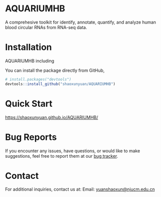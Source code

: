 # AQUARIUMHB

A comprehesive toolkit for identify, annotate, quantify, and analyze human blood circular RNAs from RNA-seq data.

# Installation

AQUARIUMHB including 

You can install the package directly from GitHub,

```r
# install.packages("devtools")
devtools::install_github("shaoxunyuan/AQUARIUMHB")
```

# Quick Start

https://shaoxunyuan.github.io/AQUARIUMHB/



# Bug Reports

If you encounter any issues, have questions, or would like to make suggestions, 
feel free to report them at our [bug tracker](
https://github.com/shaoxunyuan/AQUARIUMHB/issues).

# Contact

For additional inquiries, contact us at: 
Email: yuanshaoxun@njucm.edu.cn


